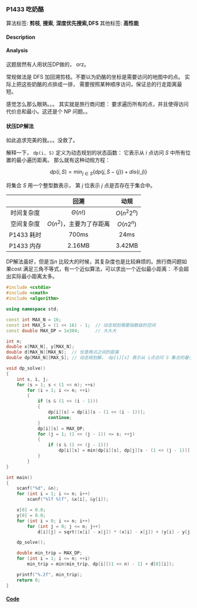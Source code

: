 ### P1433 吃奶酪

算法标签: **剪枝**, **搜索**, **深度优先搜索,DFS**
其他标签: **高性能**


#### Description

#### Analysis

这题居然有人用状压DP做的， orz。

常规做法是 DFS 加回溯剪枝。不要以为奶酪的坐标是需要访问的地图中的点。 实际上把这些奶酪的点排成一排， 需要按照某种顺序访问，保证总的行走距离最短。

感觉怎么那么眼熟。。。 其实就是旅行商问题： 要求遍历所有的点，并且使得访问代价总和最小。这还是个 NP 问题。。


#### 状压DP解法

如此追求完美的我。。。没救了。

解释一下， `dp(i, S)` 定义为动态规划的状态函数： 它表示从 $i$ 点访问 $S$ 中所有位置的最小遍历距离。
那么就有这种动规方程：

$$ dp(i, S) = \min_{j \in S} \{ dp(j, S-\{j\}) + dis(i, j)\}$$

将集合 $S$ 用一个整型数表示， 第 $j$ 位表示 $j$ 点是否存在于集合中。

| | 回溯 | 动规 |
|:--:|:--:|:--:|
|时间复杂度|$\Theta(n!)$| $O(n^2 2^n)$|
|空间复杂度| $O(n^2)$，主要为了存距离| $O(n2^n)$|
| P1433 耗时| 700ms| 24ms|
| P1433 内存| 2.16MB | 3.42MB |

DP解法虽好，但是当$n$ 比较大的时候，其复杂度也是比较麻烦的。旅行商问题如果cost 满足三角不等式，有一个近似算法，可以求出一个近似最小距离： 不会超出实际最小距离太多。

```cpp
#include <cstdio>
#include <cmath>
#include <algorithm>

using namespace std;

const int MAX_N = 16;
const int MAX_S = (1 << 16) - 1;  // 动态规划需要指数级的空间
const double MAX_DP = 1e304;      // 大大大

int n;
double x[MAX_N], y[MAX_N];
double d[MAX_N][MAX_N];  // 任意两点之间的距离
double dp[MAX_N][MAX_S]; // 动态规划解， dp[i][s] 表示从 i点访问 S 集合的最小遍历距离

void dp_solve()
{
    int s, i, j;
    for (s = 1; s < (1 << n); ++s)
        for (i = 1; i <= n; ++i)
        {
            if (s & (1 << (i - 1)))
            {
                dp[i][s] = dp[i][s - (1 << (i - 1))];
                continue;
            }
            dp[i][s] = MAX_DP;
            for (j = 1; (1 << (j - 1)) <= s; ++j)
            {
                if (s & (1 << (j - 1)))
                    dp[i][s] = min(dp[i][s], dp[j][s - (1 << (j - 1))] + d[i][j]);
            }
        }
}

int main()
{
    scanf("%d", &n);
    for (int i = 1; i <= n; i++)
        scanf("%lf %lf", &x[i], &y[i]);

    x[0] = 0.0;
    y[0] = 0.0;
    for (int i = 0; i <= n; i++)
        for (int j = 0; j <= n; j++)
            d[i][j] = sqrt((x[i] - x[j]) * (x[i] - x[j]) + (y[i] - y[j]) * (y[i] - y[j]));

    dp_solve();

    double min_trip = MAX_DP;
    for (int i = 1; i <= n; ++i)
        min_trip = min(min_trip, dp[i][(1 << n) - 1] + d[0][i]);

    printf("%.2f", min_trip);
    return 0;
}
```

#### [Code](../cpp/p1433.cpp)
